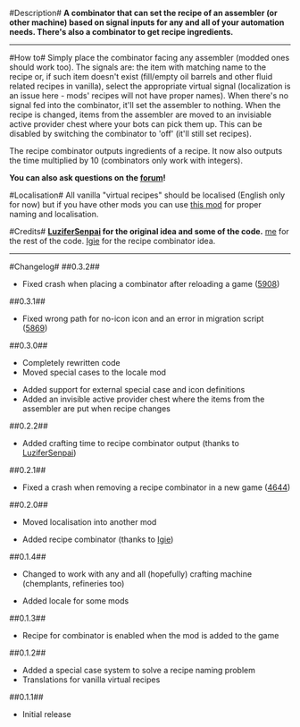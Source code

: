 #Description#
**A combinator that can set the recipe of an assembler (or other machine) based on signal inputs for any and all of your automation needs. There's also a combinator to get recipe ingredients.**

-------------

#How to#
Simply place the combinator facing any assembler (modded ones should work too).
The signals are: the item with matching name to the recipe or, if such item doesn't exist (fill/empty oil barrels and other fluid related recipes in vanilla), select the appropriate virtual signal (localization is an issue here - mods' recipes will not have proper names).
When there's no signal fed into the combinator, it'll set the assembler to nothing.
When the recipe is changed, items from the assembler are moved to an invisiable active provider chest where your bots can pick them up. This can be disabled by switching the combinator to 'off' (it'll still set recipes).

The recipe combinator outputs ingredients of a recipe. It now also outputs the time multiplied by 10 (combinators only work with integers).

**You can also ask questions on the [forum](https://forums.factorio.com/viewtopic.php?f=93&t=34405)!**

#Localisation#
All vanilla "virtual recipes" should be localised (English only for now) but if you have other mods you can use [this mod](https://mods.factorio.com/mods/theRustyKnife/crafting-combinator-locale) for proper naming and localisation.

#Credits#
**[LuziferSenpai](https://mods.factorio.com/mods/LuziferSenpai) for the original idea and some of the code.** 
[me](https://mods.factorio.com/mods/theRustyKnife) for the rest of the code.
[Igie](https://mods.factorio.com/mods/theRustyKnife/crafting_combinator/discussion/4421) for the recipe combinator idea.

-------------

#Changelog#
##0.3.2##
* Fixed crash when placing a combinator after reloading a game ([5908](https://mods.factorio.com/mods/theRustyKnife/crafting_combinator/discussion/5908))

##0.3.1##
* Fixed wrong path for no-icon icon and an error in migration script ([5869](https://mods.factorio.com/mods/theRustyKnife/crafting_combinator/discussion/5869))

##0.3.0##
* Completely rewritten code
* Moved special cases to the locale mod
+ Added support for external special case and icon definitions
+ Added an invisible active provider chest where the items from the assembler are put when recipe changes

##0.2.2##
+ Added crafting time to recipe combinator output (thanks to [LuziferSenpai](https://mods.factorio.com/mods/theRustyKnife/crafting_combinator/discussion/4654))

##0.2.1##
* Fixed a crash when removing a recipe combinator in a new game ([4644](https://mods.factorio.com/mods/theRustyKnife/crafting_combinator/discussion/4644))

##0.2.0##
* Moved localisation into another mod
+ Added recipe combinator (thanks to [Igie](https://mods.factorio.com/mods/theRustyKnife/crafting_combinator/discussion/4421))

##0.1.4##
* Changed to work with any and all (hopefully) crafting machine (chemplants, refineries too)
+ Added locale for some mods

##0.1.3##
* Recipe for combinator is enabled when the mod is added to the game

##0.1.2##
+ Added a special case system to solve a recipe naming problem
+ Translations for vanilla virtual recipes

##0.1.1##
+ Initial release


